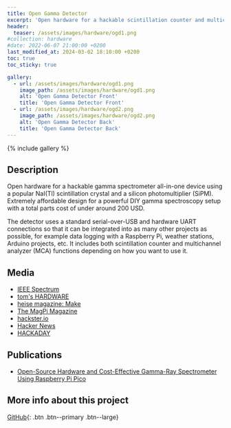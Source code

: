```yaml
---
title: Open Gamma Detector
excerpt: 'Open hardware for a hackable scintillation counter and multichannel analyzer (MCA) all-in-one device using a popular NaI(Tl) scintillation crystal and a silicon photomultiplier (SiPM).'
header:
  teaser: /assets/images/hardware/ogd1.png
#collection: hardware
#date: 2022-06-07 21:00:00 +0200
last_modified_at: 2024-03-02 18:10:00 +0200
toc: true
toc_sticky: true

gallery:
  - url: /assets/images/hardware/ogd1.png
    image_path: /assets/images/hardware/ogd1.png
    alt: 'Open Gamma Detector Front'
    title: 'Open Gamma Detector Front'
  - url: /assets/images/hardware/ogd2.png
    image_path: /assets/images/hardware/ogd2.png
    alt: 'Open Gamma Detector Back'
    title: 'Open Gamma Detector Back'
---
```


{% include gallery %}

## Description

Open hardware for a hackable gamma spectrometer all-in-one device using a popular NaI(Tl) scintillation crystal and a silicon photomultiplier (SiPM). Extremely affordable design for a powerful DIY gamma spectroscopy setup with a total parts cost of under around 200 USD.

The detector uses a standard serial-over-USB and hardware UART connections so that it can be integrated into as many other projects as possible, for example data logging with a Raspberry Pi, weather stations, Arduino projects, etc. It includes both scintillation counter and multichannel analyzer (MCA) functions depending on how you want to use it.

## Media

- [IEEE Spectrum](https://spectrum.ieee.org/pi-pico-gamma-ray-detector)
- [tom's HARDWARE](https://www.tomshardware.com/news/raspberry-pi-pico-detects-radiation)
- [heise magazine: Make](https://www.heise.de/select/make/2023/1/2229811142107615549)
- [The MagPi Magazine](https://magpi.raspberrypi.com/articles/open-source-gamma-spectrometer)
- [hackster.io](https://www.hackster.io/news/matthias-rosezky-s-open-gamma-detector-turns-a-raspberry-pi-pico-into-a-gamma-ray-spectrometer-bd415326d3e7)
- [Hacker News](https://news.ycombinator.com/item?id=31975959)
- [HACKADAY](https://hackaday.com/2022/05/03/identify-radioactive-samples-with-this-diy-gamma-ray-spectrometer/)

## Publications

- [Open-Source Hardware and Cost-Effective Gamma-Ray Spectrometer Using Raspberry Pi Pico](https://doi.org/10.1016/j.radphyschem.2025.112728)

## More info about this project

[<i class="fab fa-github"></i> GitHub](https://github.com/OpenGammaProject/Open-Gamma-Detector){: .btn .btn--primary .btn--large}

